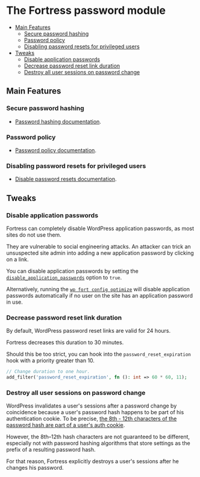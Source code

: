 # The Fortress password module

<!-- TOC -->
* [Main Features](#main-features)
    * [Secure password hashing](#secure-password-hashing)
    * [Password policy](#password-policy)
    * [Disabling password resets for privileged users](#disabling-password-resets-for-privileged-users)
* [Tweaks](#tweaks)
    * [Disable application passwords](#disable-application-passwords)
    * [Decrease password reset link duration](#decrease-password-reset-link-duration)
    * [Destroy all user sessions on password change](#destroy-all-user-sessions-on-password-change)
<!-- TOC -->

## Main Features

### Secure password hashing

- [Password hashing documentation](password-hashing.md).

### Password policy

- [Password policy documentation](password-policy.md).

### Disabling password resets for privileged users

- [Disable password resets documentation](disabling-password-resets-for-privileged-users.md).

## Tweaks

### Disable application passwords

Fortress can completely disable WordPress application passwords, as most sites do not use them.

They are vulnerable to social engineering attacks.
An attacker can trick an unsuspected site admin into adding a new application password by clicking on a link.

You can disable application passwords 
by setting the [`disable_application_passwords`](../../configuration/02_configuration_reference.md#disable_application_passwords) option to `true`.

Alternatively, 
running the [`wp fort config optimize`](../../configuration/01_how_to_configure_fortress.md#automatically-optimize-the-configuration)
will disable application passwords automatically if no user on the site has an application password
in use.

### Decrease password reset link duration

By default, WordPress password reset links are valid for 24 hours.

Fortress decreases this duration to 30 minutes.

Should this be too strict, you can hook into the `password_reset_expiration` hook with a priority greater than 10.

```php
// Change duration to one hour.
add_filter('password_reset_expiration', fn (): int => 60 * 60, 11);
```

### Destroy all user sessions on password change

WordPress invalidates a user's sessions after a password change by coincidence because a user's password hash happens to be part of his authentication cookie.
To be precise, [the 8th - 12th characters of the password hash are part of a user's auth cookie](https://github.com/WordPress/wordpress-develop/blob/6.1/src/wp-includes/pluggable.php#L862).

However, the 8th–12th hash characters are not guaranteed to be different,
especially not with password hashing algorithms that store settings as the prefix of a resulting password hash.

For that reason, Fortress explicitly destroys a user's sessions after he changes his password.


